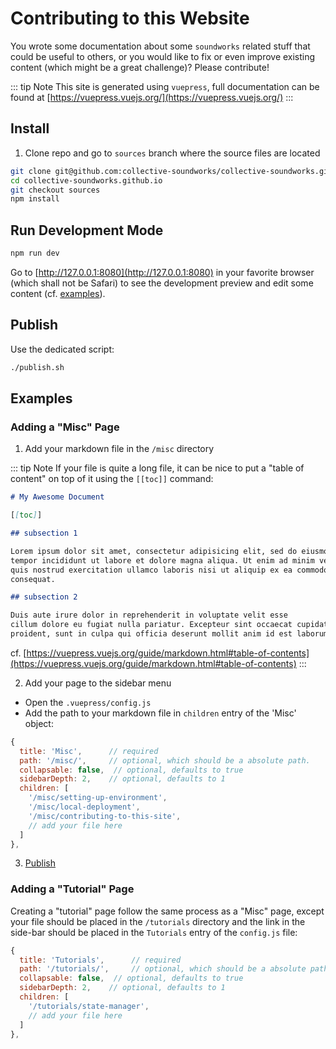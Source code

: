 # Contributing to this Website

You wrote some documentation about some `soundworks` related stuff that could be useful to others, or you would like to fix or even improve existing content (which might be a great challenge)? Please contribute!

::: tip Note
This site is generated using `vuepress`, full documentation can be found at [https://vuepress.vuejs.org/](https://vuepress.vuejs.org/)
:::

## Install

1. Clone repo and go to `sources` branch where the source files are located

```sh
git clone git@github.com:collective-soundworks/collective-soundworks.github.io.git
cd collective-soundworks.github.io
git checkout sources
npm install
```

## Run Development Mode

```sh
npm run dev
```

Go to [http://127.0.0.1:8080](http://127.0.0.1:8080) in your favorite browser (which shall not be Safari) to see the development preview and edit some content (cf. [examples](#examples)).

## Publish

Use the dedicated script:

```sh
./publish.sh
```

## Examples

### Adding a "Misc" Page

1. Add your markdown file in the `/misc` directory

::: tip Note
If your file is quite a long file, it can be nice to put a "table of content" on top of it using the `[[toc]]` command:

```md
# My Awesome Document

[[toc]]

## subsection 1

Lorem ipsum dolor sit amet, consectetur adipisicing elit, sed do eiusmod
tempor incididunt ut labore et dolore magna aliqua. Ut enim ad minim veniam,
quis nostrud exercitation ullamco laboris nisi ut aliquip ex ea commodo
consequat. 

## subsection 2

Duis aute irure dolor in reprehenderit in voluptate velit esse
cillum dolore eu fugiat nulla pariatur. Excepteur sint occaecat cupidatat non
proident, sunt in culpa qui officia deserunt mollit anim id est laborum.
```

cf. [https://vuepress.vuejs.org/guide/markdown.html#table-of-contents](https://vuepress.vuejs.org/guide/markdown.html#table-of-contents)
::: 

2. Add your page to the sidebar menu

- Open the `.vuepress/config.js`
- Add the path to your markdown file in `children` entry of the 'Misc' object:

```js
{
  title: 'Misc',      // required
  path: '/misc/',     // optional, which should be a absolute path.
  collapsable: false,  // optional, defaults to true
  sidebarDepth: 2,    // optional, defaults to 1
  children: [
    '/misc/setting-up-environment',
    '/misc/local-deployment',
    '/misc/contributing-to-this-site',
    // add your file here
  ]
},
```

3. [Publish](#publish)

### Adding a "Tutorial" Page

Creating a "tutorial" page follow the same process as a "Misc" page, except your file should be placed in the `/tutorials` directory and the link in the side-bar should be placed in the `Tutorials` entry of the `config.js` file:

```js
{
  title: 'Tutorials',      // required
  path: '/tutorials/',     // optional, which should be a absolute path.
  collapsable: false,  // optional, defaults to true
  sidebarDepth: 2,    // optional, defaults to 1
  children: [
    '/tutorials/state-manager',
    // add your file here
  ]
},
```

<!--
## Add a "Service" Entry

@todo
-->

